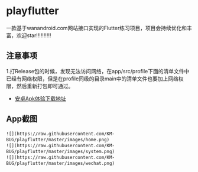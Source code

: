 # playflutter

一款基于wanandroid.com网站接口实现的Flutter练习项目，项目会持续优化和丰富，欢迎star!!!!!!!!!!

## 注意事项
1.打Release包的时候，发现无法访问网络，在app/src/profile下面的清单文件中已经有网络权限，但是在profile同级的目录main中的清单文件也要加上网络权限，然后重新打包即可通过。

- [安卓Apk体验下载地址](https://github.com/KM-BUG/playflutter/blob/master/android/app-release.apk)

## App截图
    ![](https://raw.githubusercontent.com/KM-BUG/playflutter/master/images/home.png)
    ![](https://raw.githubusercontent.com/KM-BUG/playflutter/master/images/system.png)
    ![](https://raw.githubusercontent.com/KM-BUG/playflutter/master/images/wechat.png)

